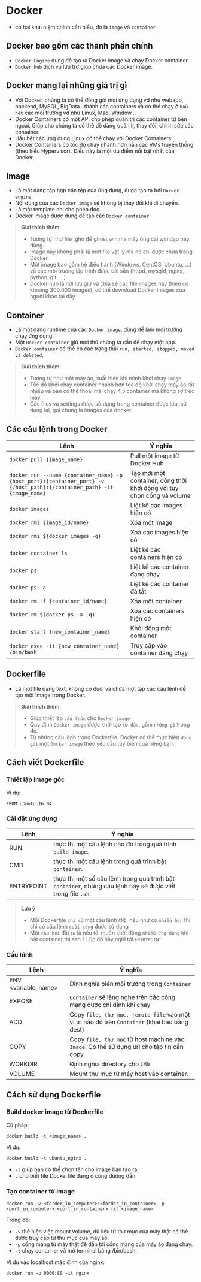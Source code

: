 # Docker

- có hai khái niệm chính cần hiểu, đó là `image` và `container`

## Docker bao gồm các thành phần chính
- `Docker Engine` dùng để tạo ra Docker image và chạy Docker container.
- `Docker Hub` dịch vụ lưu trữ giúp chứa các Docker image.

## Docker mang lại những giá trị gì
- Với Docker, chúng ta có thể đóng gói mọi ứng dụng vd như webapp, backend, MySQL, BigData…thành các containers và có thể chạy ở `hầu hết` các môi trường vd như Linux, Mac, Window…
- Docker Containers có một API cho phép quản trị các container từ bên ngoài. Giúp cho chúng ta có thể dễ dàng quản lí, thay đổi, chỉnh sửa các container.
- Hầu hết các ứng dụng Linux có thể chạy với Docker Containers.
- Docker Containers có tốc độ chạy nhanh hơn hẳn các VMs truyền thống (theo kiểu Hypervisor). Điều này là một ưu điểm nổi bật nhất của Docker.

## Image
- Là một dạng tập hợp các tệp của ứng dụng, được tạo ra bởi `Docker engine`.
- Nội dung của các `Docker image` sẽ không bị thay đổi khi di chuyển.
- Là một template chỉ cho phép đọc.
- Docker image được dùng để tạo các `Docker container`.

> **Giải thích thêm**
> - Tương tự như file .gho để ghost win mà mấy ông cài win dạo hay dùng.
> - Image này không phải là một file vật lý mà nó chỉ được chứa trong Docker.
> - Một image bao gồm hệ điều hành (Windows, CentOS, Ubuntu, …) và các môi trường lập trình được cài sẵn (httpd, mysqld, nginx, python, git, …).
> - Docker hub là nơi lưu giữ và chia sẻ các file images này (hiện có khoảng 300.000 images), có thể download Docker images của người khác tại đây.

## Container
- Là một dạng runtime của các `Docker image`, dùng để làm môi trường chạy ứng dụng.
- Một `Docker container` giữ mọi thứ chúng ta cần để chạy một app.
- `Docker container` có thể có các trạng thái `run, started, stopped, moved và deleted`.

> **Giải thích thêm**
> - Tương tự như một máy ảo, xuất hiện khi mình khởi chạy `image`.
> - Tốc độ khởi chạy container nhanh hơn tốc độ khởi chạy máy ảo rất nhiều và bạn có thể thoải mái chạy 4,5 container mà không sợ treo máy.
> - Các files và settings được sử dụng trong container được lưu, sử dụng lại, gọi chung là images của docker.

## Các câu lệnh trong Docker

| Lệnh | Ý nghĩa |
|--------|------|
| `docker pull {image_name}` | Pull một image từ Docker Hub |
| `docker run --name {container_name} -p {host_port}:{container_port} -v {/host_path}:{/container_path} -it {image_name}` | Tạo mới một container, đồng thời khởi động với tùy chọn cổng và volume |
| `docker images` | Liệt kê các images hiện có |
| `docker rmi {image_id/name}` | Xóa một image |
| `docker rmi $(docker images -q)` | Xóa các images hiện có |
| `docker container ls` | Liệt kê các containers hiện có |
| `docker ps` | Liệt kê các container đang chạy |
| `docker ps -a` | Liệt kê các container đã tắt |
| `docker rm -f {container_id/name}` | Xóa một container |
| `docker rm $(docker ps -a -q)` | Xóa các containers hiện có |
| `docker start {new_container_name}` | Khởi động một container |
| `docker exec -it {new_container_name} /bin/bash` | Truy cập vào container đang chạy |

## Dockerfile
- Là một file dạng text, không có đuôi và chứa một tập các câu lệnh để tạo một Image trong Docker.

> **Giải thích thêm**
> - Giúp thiết lập `cấu trúc` cho `Docker image`
> - Quy định `Docker image` được khởi tạo `từ đâu`, gồm `những gì` trong đó.
> - Từ những câu lệnh trong Dockerfile, Docker có thể thực hiện `đóng gói` một `Docker image` theo yêu cầu tùy biến của riêng bạn.

## Cách viết Dockerfile

### Thiết lập image gốc
Ví dụ:
```
FROM ubuntu:16.04
```
### Cài đặt ứng dụng

| Lệnh | Ý nghĩa |
|--------|------|
| RUN | thực thi một câu lệnh nào đó trong quá trình `build image`. |
| CMD | thực thi một câu lệnh trong quá trình bật `container`. |
| ENTRYPOINT | thực thi một số câu lệnh trong quá trình bật `container`, những câu lệnh này sẽ được viết trong file `.sh`. |


> **Lưu ý**
> - Mỗi Dockerfile `chỉ có` một câu lệnh `CMD`, nếu như có `nhiều hơn` thì chỉ có câu lệnh `cuối cùng` được sử dụng
> - Một `câu hỏi` đặt ra là nếu tôi muốn khởi động `nhiều ứng dụng` khi bật container thì sao ? Lúc đó hãy nghĩ tới `ENTRYPOINT`

### Cấu hình

| Lệnh | Ý nghĩa |
|--------|------|
| ENV <variable_name> | Định nghĩa biến môi trường trong `Container` |
| EXPOSE | `Container` sẽ lắng nghe trên các cổng mạng được chỉ định khi chạy |
| ADD <src> <dest> | Copy `file, thư mục, remote file` vào một ví trí nào đó trên `Container` (khai báo bằng dest) |
| COPY | Copy `file, thư mục` từ host machine vào `Image`. Có thể sử dụng url cho tập tin cần copy |
| WORKDIR | Định nghĩa directory cho `CMD` |
| VOLUME | Mount thư mục từ máy host vào container. |

## Cách sử dụng Dockerfile

### Build docker image từ Dockerfile

Cú pháp:
```
docker build -t <image_name> .
```
Ví dụ:
```
docker build -t ubuntu_nginx .
```
- `-t` giúp bạn có thể chọn tên cho image bạn tạo ra
- `.` cho biết file Dockerfile đang ở cùng đường dẫn

### Tạo container từ image

```
docker run -v <forder_in_computer>:<forder_in_container> -p <port_in_computer>:<port_in_container> -it <image_name>
```
Trong đó:
- `-v` thể hiện việc mount volume, dữ liệu từ thư mục của máy thật có thể được truy cập từ thư mục của máy ảo.
- `-p` cổng mạng từ máy thật để dẫn tới cổng mạng của máy ảo đang chạy.
- `-t` chạy container và mở terminal bằng /bin/bash.

Ví dụ vào localhost mặc định của nginx:
```
docker run -p 9000:80 -it nginx
```
